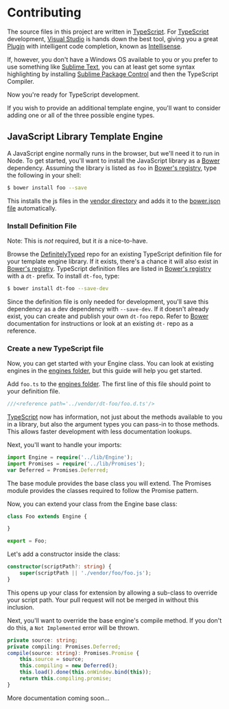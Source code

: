 ﻿# Contributing

The source files in this project are written in [TypeScript][]. For
[TypeScript][] development, [Visual Studio][] is hands down the best tool,
giving you a great [Plugin] with intelligent code completion, known as
[Intellisense][].

If, however, you don't have a Windows OS available to you or you prefer to use
something like [Sublime Text][], you can at least get some syntax highlighting
by installing [Sublime Package Control][] and then the TypeScript Compiler.

Now you're ready for TypeScript development.

If you wish to provide an additional template engine, you'll want to consider
adding one or all of the three possible engine types.


## JavaScript Library Template Engine

A JavaScript engine normally runs in the browser, but we'll need it to run in
Node. To get started, you'll want to install the JavaScript library as a
[Bower][] dependency. Assuming the library is listed as `foo` in
[Bower's registry][], type the following in your shell:

```sh
$ bower install foo --save
```

This installs the js files in the [vendor directory][] and adds it to the
[bower.json file][] automatically.


### Install Definition File

Note: This is *not* required, but it *is* a nice-to-have.

Browse the [DefinitelyTyped] repo for an existing TypeScript definition file
for your template engine library. If it exists, there's a chance it will also
exist in [Bower's registry][]. TypeScript definition files are listed in
[Bower's registry][] with a `dt-` prefix. To install `dt-foo`, type:

```sh
$ bower install dt-foo --save-dev
```

Since the definition file is only needed for development, you'll save this
dependency as a dev dependency with `--save-dev`. If it doesn't already exist,
you can create and publish your own `dt-foo` repo. Refer to [Bower][]
documentation for instructions or look at an existing `dt-` repo as a
reference.


### Create a new TypeScript file

Now, you can get started with your Engine class. You can look at existing
engines in the [engines folder][], but this guide will help you get started.

Add `foo.ts` to the [engines folder][]. The first line of this file should
point to your definition file.

```ts
///<reference path='../vendor/dt-foo/foo.d.ts'/>
```

[TypeScript][] now has information, not just about the methods available to you
in a library, but also the argument types you can pass-in to those methods.
This allows faster development with less documentation lookups.

Next, you'll want to handle your imports:

```ts
import Engine = require('../lib/Engine');
import Promises = require('../lib/Promises');
var Deferred = Promises.Deferred;
```

The base module provides the base class you will extend. The Promises module
provides the classes required to follow the Promise pattern.

Now, you can extend your class from the Engine base class:

```ts
class Foo extends Engine {

}

export = Foo;
```

Let's add a constructor inside the class:

```ts
constructor(scriptPath?: string) {
    super(scriptPath || './vendor/foo/foo.js');
}
```

This opens up your class for extension by allowing a sub-class to override
your script path. Your pull request will not be merged in without this
inclusion.

Next, you'll want to override the base engine's compile method. If you don't
do this, a `Not Implemented` error will be thrown.

```ts
private source: string;
private compiling: Promises.Deferred;
compile(source: string): Promises.Promise {
    this.source = source;
    this.compiling = new Deferred();
    this.load().done(this.onWindow.bind(this));
    return this.compiling.promise;
}
```

More documentation coming soon...



[Bower]: http://bower.io/
[Bower's registry]: http://sindresorhus.com/bower-components/
[vendor directory]: vendor
[bower.json file]: bower.json
[engines folder]: engines
[Visual Studio]: http://www.visualstudio.com/
[TypeScript]: http://www.typescriptlang.org/
[Plugin]: http://go.microsoft.com/fwlink/?LinkID=266563
[Intellisense]: https://en.wikipedia.org/wiki/Intelligent_code_completion
[Sublime Text]: http://www.sublimetext.com/
[Sublime Package Control]: https://sublime.wbond.net/installation
[DefinitelyTyped]: https://github.com/borisyankov/DefinitelyTyped
